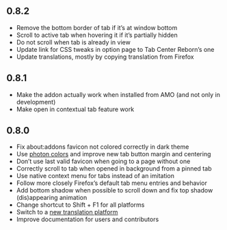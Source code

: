 ## 0.8.2

* Remove the bottom border of tab if it’s at window bottom
* Scroll to active tab when hovering it if it’s partially hidden
* Do not scroll when tab is already in view
* Update link for CSS tweaks in option page to Tab Center Reborn’s one
* Update translations, mostly by copying translation from Firefox

## 0.8.1

* Make the addon actually work when installed from AMO (and not only in development)
* Make open in contextual tab feature work

## 0.8.0

* Fix about:addons favicon not colored correctly in dark theme
* Use [photon colors](https://design.firefox.com/photon/visuals/color.html) and improve new tab button margin and centering
* Don’t use last valid favicon when going to a page without one
* Correctly scroll to tab when opened in background from a pinned tab
* Use native context menu for tabs instead of an imitation
* Follow more closely Firefox’s default tab menu entries and behavior
* Add bottom shadow when possible to scroll down and fix top shadow (dis)appearing animation
* Change shortcut to Shift + F1 for all platforms
* Switch to a [new translation platform](https://translate.funkwhale.audio/projects/tabcenter-reborn/interface/)
* Improve documentation for users and contributors
